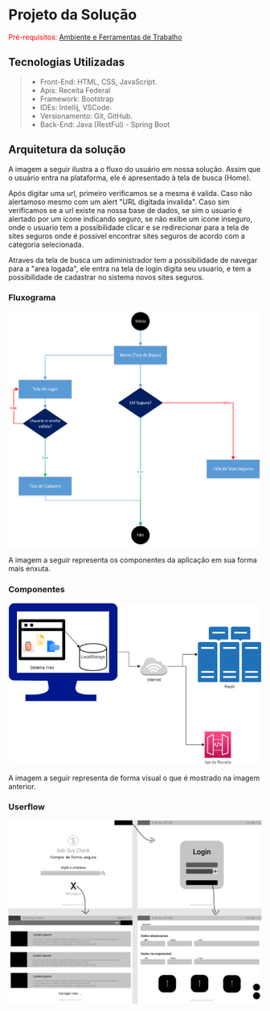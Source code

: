 # Projeto da Solução

<span style="color:red">Pré-requisitos: <a href="4-Gestão-Configuração.md"> Ambiente e Ferramentas de Trabalho</a></span>

## Tecnologias Utilizadas

> - Front-End: HTML, CSS, JavaScript.
> - Apis: Receita Federal
> - Framework: Bootstrap
> - IDEs: Intellij, VSCode.
> - Versionamento: Git, GitHub.
> - Back-End: Java (RestFul) - Spring Boot

## Arquitetura da solução

A imagem a seguir ilustra a o fluxo do usuário em nossa solução. Assim
que o usuário entra na plataforma, ele é apresentado à tela de busca (Home).

Após digitar uma url, primeiro verificamos se a mesma é valida.
Caso não alertamoso mesmo com um alert "URL digitada invalida".
Caso sim verificamos se a url existe na nossa base de dados, se sim o usuario
é alertado por um icone indicando seguro, se não exibe um icone inseguro, onde
o usuario tem a possibilidade clicar e se redirecionar para a tela de sites seguros
onde é possivel encontrar sites seguros de acordo com a categoria selecionada.

Atraves da tela de busca um adiministrador tem a possibilidade de navegar para a "area logada",
ele entra na tela de login digita seu usuario, e tem a possibilidade de cadastrar no sistema
novos sites seguros.

### Fluxograma
![Fluxograma](images/Fluxograma.png)

A imagem a seguir representa os componentes da aplicação em sua forma mais enxuta.
### Componentes
![Arquitetura](images/arquitetura.png)

A imagem a seguir representa de forma visual o que é mostrado na imagem anterior.
### Userflow
![UserFlow](images/userflow.png)
